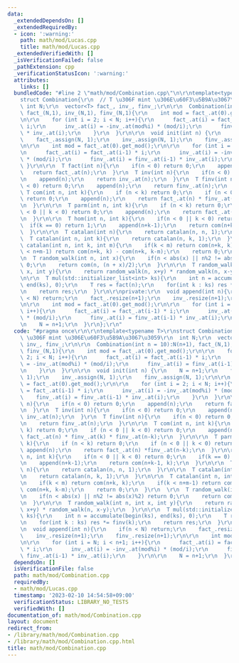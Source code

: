 ```yaml
---
data:
  _extendedDependsOn: []
  _extendedRequiredBy:
  - icon: ':warning:'
    path: math/mod/Lucas.cpp
    title: math/mod/Lucas.cpp
  _extendedVerifiedWith: []
  _isVerificationFailed: false
  _pathExtension: cpp
  _verificationStatusIcon: ':warning:'
  attributes:
    links: []
  bundledCode: "#line 2 \"math/mod/Combination.cpp\"\n\r\ntemplate<typename T>\r\n\
    struct Combination{\r\n  // T \u306F mint \u306E\u60F3\u5B9A\u3067\u3059\r\n \
    \ int N;\r\n  vector<T> fact_, inv_, finv_;\r\n\r\n  Combination(int n = 10):N(n+1),\
    \ fact_(N,1), inv_(N,1), finv_(N,1){\r\n    int mod = fact_.at(0).get_mod();\r\
    \n\r\n    for (int i = 2; i < N; i++){\r\n      fact_.at(i) = fact_.at(i-1) *\
    \ i;\r\n      inv_.at(i) = -inv_.at(mod%i) * (mod/i);\r\n      finv_.at(i) = finv_.at(i-1)\
    \ * inv_.at(i);\r\n    }\r\n  }\r\n\r\n  void init(int n) {\r\n    N = n+1;\r\n\
    \    fact_.assign(N, 1);\r\n    inv_.assign(N, 1);\r\n    finv_.assign(N, 1);\r\
    \n\r\n    int mod = fact_.at(0).get_mod();\r\n\r\n    for (int i = 2; i < N; i++){\r\
    \n      fact_.at(i) = fact_.at(i-1) * i;\r\n      inv_.at(i) = -inv_.at(mod%i)\
    \ * (mod/i);\r\n      finv_.at(i) = finv_.at(i-1) * inv_.at(i);\r\n    }\r\n \
    \ }\r\n\r\n  T fact(int n){\r\n    if(n < 0) return 0;\r\n    append(n);\r\n \
    \   return fact_.at(n);\r\n  }\r\n  T inv(int n){\r\n    if(n < 0) return 0;\r\
    \n    append(n);\r\n    return inv_.at(n);\r\n  }\r\n  T finv(int n){\r\n    if(n\
    \ < 0) return 0;\r\n    append(n);\r\n    return finv_.at(n);\r\n  }\r\n\r\n \
    \ T com(int n, int k){\r\n    if (n < k) return 0;\r\n    if (n < 0 || k < 0)\
    \ return 0;\r\n    append(n);\r\n    return fact_.at(n) * finv_.at(k) * finv_.at(n-k);\r\
    \n  }\r\n\r\n  T parm(int n, int k){\r\n    if (n < k) return 0;\r\n    if (n\
    \ < 0 || k < 0) return 0;\r\n    append(n);\r\n    return fact_.at(n) *finv_.at(n-k);\r\
    \n  }\r\n\r\n  T hom(int n, int k){\r\n    if(n < 0 || k < 0) return 0;\r\n  \
    \  if(k == 0) return 1;\r\n    append(n+k-1);\r\n    return com(n+k-1, k);\r\n\
    \  }\r\n\r\n  T catalan(int n){\r\n    return catalan(n, n, 1);\r\n  }\r\n\r\n\
    \  T catalan(int n, int k){\r\n    return catalan(n, k, 1);\r\n  }\r\n\r\n  T\
    \ catalan(int n, int k, int m){\r\n    if(k < m) return com(n+k, k);\r\n    if(k\
    \ < n+m-1) return com(n+k, k) - com(n+k, k-m);\r\n    return 0;\r\n  }\r\n  \r\
    \n  T random_walk(int n, int x){\r\n    if(n < abs(x) || n%2 != abs(x)%2) return\
    \ 0;\r\n    return com(n, (n + x)/2);\r\n  }\r\n\r\n  T random_walk(int n, int\
    \ x, int y){\r\n    return random_walk(n, x+y) * random_walk(n, x-y);\r\n  }\r\
    \n\r\n  T mul(std::initializer_list<int> ks){\r\n    int n = accumulate(begin(ks),\
    \ end(ks), 0);\r\n    T res = fact(n);\r\n    for(int k : ks) res *= finv(k);\r\
    \n    return res;\r\n  }\r\n\r\nprivate:\r\n  void append(int n){\r\n    if(n\
    \ < N) return;\r\n    fact_.resize(n+1);\r\n    inv_.resize(n+1);\r\n    finv_.resize(n+1);\r\
    \n\r\n    int mod = fact_.at(0).get_mod();\r\n\r\n    for (int i = N; i < n+1;\
    \ i++){\r\n      fact_.at(i) = fact_.at(i-1) * i;\r\n      inv_.at(i) = -inv_.at(mod%i)\
    \ * (mod/i);\r\n      finv_.at(i) = finv_.at(i-1) * inv_.at(i);\r\n    }\r\n\r\
    \n    N = n+1;\r\n  }\r\n};\r\n"
  code: "#pragma once\r\n\r\ntemplate<typename T>\r\nstruct Combination{\r\n  // T\
    \ \u306F mint \u306E\u60F3\u5B9A\u3067\u3059\r\n  int N;\r\n  vector<T> fact_,\
    \ inv_, finv_;\r\n\r\n  Combination(int n = 10):N(n+1), fact_(N,1), inv_(N,1),\
    \ finv_(N,1){\r\n    int mod = fact_.at(0).get_mod();\r\n\r\n    for (int i =\
    \ 2; i < N; i++){\r\n      fact_.at(i) = fact_.at(i-1) * i;\r\n      inv_.at(i)\
    \ = -inv_.at(mod%i) * (mod/i);\r\n      finv_.at(i) = finv_.at(i-1) * inv_.at(i);\r\
    \n    }\r\n  }\r\n\r\n  void init(int n) {\r\n    N = n+1;\r\n    fact_.assign(N,\
    \ 1);\r\n    inv_.assign(N, 1);\r\n    finv_.assign(N, 1);\r\n\r\n    int mod\
    \ = fact_.at(0).get_mod();\r\n\r\n    for (int i = 2; i < N; i++){\r\n      fact_.at(i)\
    \ = fact_.at(i-1) * i;\r\n      inv_.at(i) = -inv_.at(mod%i) * (mod/i);\r\n  \
    \    finv_.at(i) = finv_.at(i-1) * inv_.at(i);\r\n    }\r\n  }\r\n\r\n  T fact(int\
    \ n){\r\n    if(n < 0) return 0;\r\n    append(n);\r\n    return fact_.at(n);\r\
    \n  }\r\n  T inv(int n){\r\n    if(n < 0) return 0;\r\n    append(n);\r\n    return\
    \ inv_.at(n);\r\n  }\r\n  T finv(int n){\r\n    if(n < 0) return 0;\r\n    append(n);\r\
    \n    return finv_.at(n);\r\n  }\r\n\r\n  T com(int n, int k){\r\n    if (n <\
    \ k) return 0;\r\n    if (n < 0 || k < 0) return 0;\r\n    append(n);\r\n    return\
    \ fact_.at(n) * finv_.at(k) * finv_.at(n-k);\r\n  }\r\n\r\n  T parm(int n, int\
    \ k){\r\n    if (n < k) return 0;\r\n    if (n < 0 || k < 0) return 0;\r\n   \
    \ append(n);\r\n    return fact_.at(n) *finv_.at(n-k);\r\n  }\r\n\r\n  T hom(int\
    \ n, int k){\r\n    if(n < 0 || k < 0) return 0;\r\n    if(k == 0) return 1;\r\
    \n    append(n+k-1);\r\n    return com(n+k-1, k);\r\n  }\r\n\r\n  T catalan(int\
    \ n){\r\n    return catalan(n, n, 1);\r\n  }\r\n\r\n  T catalan(int n, int k){\r\
    \n    return catalan(n, k, 1);\r\n  }\r\n\r\n  T catalan(int n, int k, int m){\r\
    \n    if(k < m) return com(n+k, k);\r\n    if(k < n+m-1) return com(n+k, k) -\
    \ com(n+k, k-m);\r\n    return 0;\r\n  }\r\n  \r\n  T random_walk(int n, int x){\r\
    \n    if(n < abs(x) || n%2 != abs(x)%2) return 0;\r\n    return com(n, (n + x)/2);\r\
    \n  }\r\n\r\n  T random_walk(int n, int x, int y){\r\n    return random_walk(n,\
    \ x+y) * random_walk(n, x-y);\r\n  }\r\n\r\n  T mul(std::initializer_list<int>\
    \ ks){\r\n    int n = accumulate(begin(ks), end(ks), 0);\r\n    T res = fact(n);\r\
    \n    for(int k : ks) res *= finv(k);\r\n    return res;\r\n  }\r\n\r\nprivate:\r\
    \n  void append(int n){\r\n    if(n < N) return;\r\n    fact_.resize(n+1);\r\n\
    \    inv_.resize(n+1);\r\n    finv_.resize(n+1);\r\n\r\n    int mod = fact_.at(0).get_mod();\r\
    \n\r\n    for (int i = N; i < n+1; i++){\r\n      fact_.at(i) = fact_.at(i-1)\
    \ * i;\r\n      inv_.at(i) = -inv_.at(mod%i) * (mod/i);\r\n      finv_.at(i) =\
    \ finv_.at(i-1) * inv_.at(i);\r\n    }\r\n\r\n    N = n+1;\r\n  }\r\n};\r\n"
  dependsOn: []
  isVerificationFile: false
  path: math/mod/Combination.cpp
  requiredBy:
  - math/mod/Lucas.cpp
  timestamp: '2023-02-10 14:54:58+09:00'
  verificationStatus: LIBRARY_NO_TESTS
  verifiedWith: []
documentation_of: math/mod/Combination.cpp
layout: document
redirect_from:
- /library/math/mod/Combination.cpp
- /library/math/mod/Combination.cpp.html
title: math/mod/Combination.cpp
---
```

